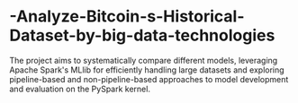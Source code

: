 # -Analyze-Bitcoin-s-Historical-Dataset-by-big-data-technologies
The project aims to systematically compare different models, leveraging Apache Spark's MLlib for efficiently handling large datasets and exploring pipeline-based and non-pipeline-based approaches to model development and evaluation on the PySpark kernel.
